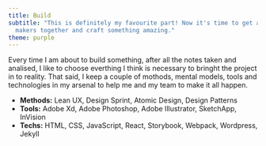 ```yaml
---
title: Build
subtitle: "This is definitely my favourite part! Now it's time to get all the
  makers together and craft something amazing."
theme: purple
---
```


Every time I am about to build something, after all the notes taken and
analised, I like to choose everthing I think is necessary to bringht the project
in to reality. That said, I keep a couple of mothods, mental models, tools and
technologies in my arsenal to help me and my team to make it all happen.

- **Methods:** Lean UX, Design Sprint, Atomic Design, Design Patterns
- **Tools:** Adobe Xd, Adobe Photoshop, Adobe Illustrator, SketchApp, InVision
- **Techs:** HTML, CSS, JavaScript, React, Storybook, Webpack, Wordpress, Jekyll
